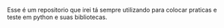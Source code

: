 Esse é um repositorio que irei tá sempre utilizando para colocar praticas e teste em python e suas bibliotecas.

